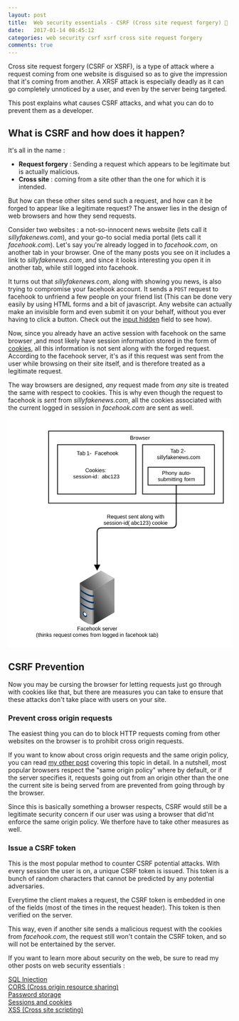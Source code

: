 ```yaml
---
layout: post
title:  Web security essentials - CSRF (Cross site request forgery) 🔑
date:   2017-01-14 08:45:12
categories: web security csrf xsrf cross site request forgery
comments: true
---
```


Cross site request forgery (CSRF or XSRF), is a type of attack where a request coming from one website is disguised so as to give the impression that it's coming from another. A XRSF attack is especially deadly as it can go completely unnoticed by a user, and even by the server being targeted.

This post explains what causes CSRF attacks, and what you can do to prevent them as a developer.

<!-- more -->

## What is CSRF and how does it happen?

It's all in the name :

- __Request forgery__ : Sending a request which appears to be legitimate but is actually malicious.
- __Cross site__ : coming from a site other than the one for which it is intended.

But how can these other sites send such a request, and how can it be forged to appear like a legitimate request? The answer lies in the design of web browsers and how they send requests.  

Consider two websites : a not-so-innocent news website (lets call it _sillyfakenews.com_), and your go-to social media portal (lets call it _facehook.com_). Let's say you're already logged in to _facehook.com_, on another tab in your browser. One of the many posts you see on it includes a link to _sillyfakenews.com_, and since it looks interesting you open it in another tab, while still logged into facehook.

It turns out that _sillyfakenews.com_, along with showing you news, is also trying to compromise your facehook account. It sends a `POST` request to facehook to unfriend a few people on your friend list (This can be done very easily by using HTML forms and a bit of javascript. Any website can actually make an invisible form and even submit it on your behalf, without you ever having to click a button. Check out the [input hidden](http://www.w3schools.com/tags/tryit.asp?filename=tryhtml5_input_type_hidden) field to see how).

Now, since you already have an active session with facehook on the same browser ,and most likely have session information stored in the form of [cookies](/blog/2017/01/08/web-security-session-cookies/), all this information is not sent along with the forged request. According to the facehook server, it's as if this request was sent from the user while browsing on their site itself, and is therefore treated as a legitimate request.

The way browsers are designed, _any_ request made from _any_ site is treated the same with respect to cookies. This is why even though the request to facehook is _sent_ from _sillyfakenews.com_, all the cookies associated with the current logged in session in _facehook.com_ are sent as well.

![demo comic](/assets/images/posts/web-security-essentials/xsrf-demo.svg)

## CSRF Prevention

Now you may be cursing the browser for letting requests just go through with cookies like that, but there are measures you can take to ensure that these attacks don't take place with users on your site.

### Prevent cross origin requests

The easiest thing you can do to block HTTP requests coming from other websites on the browser is to prohibit cross origin requests.

If you want to know about cross origin requests and the same origin policy, you can read [my other post](/blog/2016/12/21/web-security-cors/) covering this topic in detail. In a nutshell, most popular browsers respect the "same origin policy" where by default, or if the server specifies it, requests going out from an origin other than the one the current site is being served from are prevented from going through by the browser.

Since this is basically something a browser respects, CSRF would still be a legitimate security concern if our user was using a browser that did'nt enforce the same origin policy. We therfore have to take other measures as well.

### Issue a CSRF token

This is the most popular method to counter CSRF potential attacks. With every session the user is on, a unique CSRF token is issued. This token is a bunch of random characters that cannot be predicted by any potential adversaries. 

Everytime the client makes a request, the CSRF token is embedded in one of the fields (most of the times in the request header). This token is then verified on the server.

This way, even if another site sends a malicious request with the cookies from _facehook.com_, the request still won't contain the CSRF token, and so will not be entertained by the server.

If you want to learn more about security on the web, be sure to read my other posts on web security essentials :

[SQL Injection](/blog/2016/11/24/what-is-sql-injection/)  
[CORS (Cross origin resource sharing)](/blog/2016/12/21/web-security-cors/)  
[Password storage](/blog/2017/01/01/web-security-password-storage/)  
[Sessions and cookies](/blog/2017/01/08/web-security-session-cookies/)  
[XSS (Cross site scripting)](/blog/2016/11/24/web-security-xss/)  